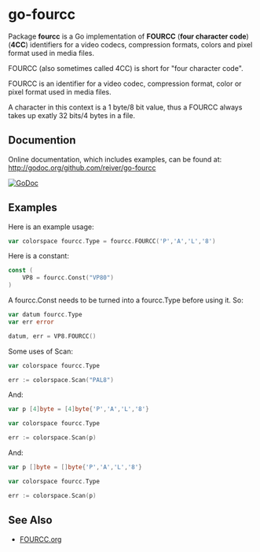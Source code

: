 # go-fourcc

Package **fourcc** is a Go implementation of **FOURCC** (**four character code**) (**4CC**) identifiers for a video codecs, compression formats, colors and pixel format used in media files. 

FOURCC (also sometimes called 4CC) is short for "four character code".

FOURCC is an identifier for a video codec, compression format, color or pixel format used in media files.

A character in this context is a 1 byte/8 bit value, thus a FOURCC always takes up exatly 32 bits/4 bytes in a file.


## Documention

Online documentation, which includes examples, can be found at: http://godoc.org/github.com/reiver/go-fourcc

[![GoDoc](https://godoc.org/github.com/reiver/go-fourcc?status.svg)](https://godoc.org/github.com/reiver/go-fourcc)


## Examples

Here is an example usage:

```go
var colorspace fourcc.Type = fourcc.FOURCC('P','A','L','8')

```

Here is a constant:
```go
const (
	VP8 = fourcc.Const("VP80")
)
```

A fourcc.Const needs to be turned into a fourcc.Type before using it. So:
```go
var datum fourcc.Type
var err error

datum, err = VP8.FOURCC()
```

Some uses of Scan:
```go
var colorspace fourcc.Type

err := colorspace.Scan("PAL8")
```

And:
```go
var p [4]byte = [4]byte{'P','A','L','8'}

var colorspace fourcc.Type

err := colorspace.Scan(p)
```

And:
```go
var p []byte = []byte{'P','A','L','8'}

var colorspace fourcc.Type

err := colorspace.Scan(p)
```


## See Also

* [FOURCC.org](https://www.fourcc.org/)

